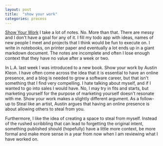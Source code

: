```yaml
---
layout: post
title:  "show your work"
categories: process
---
```



[Show Your Work](/show-your-work/)
I take a lot of notes. No. More than that. There are messy and I don't have a goal for any of it. I fill my todo app with ideas, names of new people I meet and projects that I think would be fun to execute on. I write in notebooks, on printer paper and eventually a lot ends up in a giant markdown document. The notes are incomplete and often I lose enough context that they have no value after a week or two.

In L.A. last week I was introduced to a new book. Show your work by Austin Kleon. I have often come across the idea that it is essential to have an online presence, and a blog is needed to grow a software career, but that isn't something that I find very compelling.
I hate talking about myself, and if I wanted to go into sales I would have. No, I may try in fits and starts, but marketing yourself for the purpose of marketing yourself doesn't resonate with me. Show your work makes a slightly different argument. As a follow-up to Steal like an artist, Austin argues that having an online presence is about allowing others to steal from you. 

Furthermore, I like the idea of creating a space to steal from myself. Instead of the rushed scribbling that can lead to forgetting the original intent, something published should (hopefully) have a little more context, be more formal and make more sense in a year from now when I am reviewing what I have worked on.

